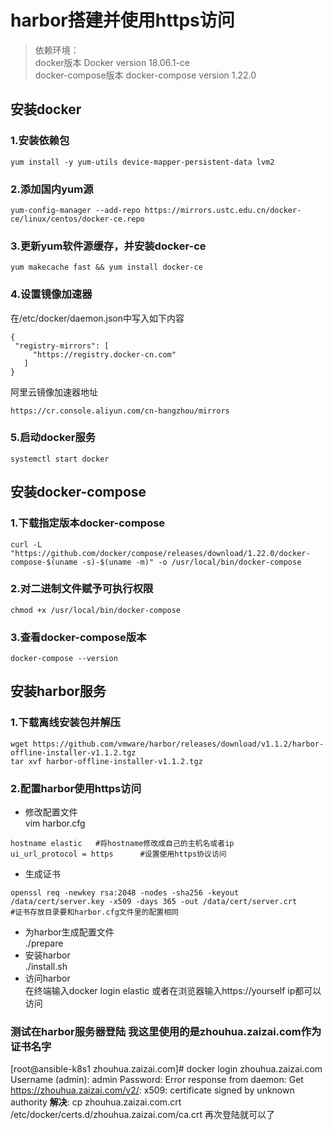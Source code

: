 # harbor搭建并使用https访问
> 依赖环境：  
> docker版本 Docker version 18.06.1-ce  
>docker-compose版本 docker-compose version 1.22.0

## 安装docker
### 1.安装依赖包
```
yum install -y yum-utils device-mapper-persistent-data lvm2
```
### 2.添加国内yum源
```
yum-config-manager --add-repo https://mirrors.ustc.edu.cn/docker-ce/linux/centos/docker-ce.repo
```
### 3.更新yum软件源缓存，并安装docker-ce
```
yum makecache fast && yum install docker-ce
```
### 4.设置镜像加速器

在/etc/docker/daemon.json中写入如下内容
```
{
 "registry-mirrors": [
     "https://registry.docker-cn.com"
   ]
}
```
阿里云镜像加速器地址 
```
https://cr.console.aliyun.com/cn-hangzhou/mirrors
```

### 5.启动docker服务

```
systemctl start docker
```

## 安装docker-compose
### 1.下载指定版本docker-compose

```
curl -L "https://github.com/docker/compose/releases/download/1.22.0/docker-compose-$(uname -s)-$(uname -m)" -o /usr/local/bin/docker-compose
```

### 2.对二进制文件赋予可执行权限

```
chmod +x /usr/local/bin/docker-compose
```

### 3.查看docker-compose版本

```
docker-compose --version
```

## 安装harbor服务
### 1.下载离线安装包并解压

```
wget https://github.com/vmware/harbor/releases/download/v1.1.2/harbor-offline-installer-v1.1.2.tgz
tar xvf harbor-offline-installer-v1.1.2.tgz
```


### 2.配置harbor使用https访问

- 修改配置文件  
vim harbor.cfg

```
hostname elastic   #将hostname修改成自己的主机名或者ip
ui_url_protocol = https      #设置使用https协议访问
```

- 生成证书

```
openssl req -newkey rsa:2048 -nodes -sha256 -keyout /data/cert/server.key -x509 -days 365 -out /data/cert/server.crt  
#证书存放目录要和harbor.cfg文件里的配置相同
```
- 为harbor生成配置文件  
./prepare  
- 安装harbor  
./install.sh      
- 访问harbor  
在终端输入docker login elastic 或者在浏览器输入https://yourself ip都可以访问


### 测试在harbor服务器登陆 我这里使用的是zhouhua.zaizai.com作为证书名字

[root@ansible-k8s1 zhouhua.zaizai.com]# docker login zhouhua.zaizai.com
Username (admin): admin
Password:
Error response from daemon: Get https://zhouhua.zaizai.com/v2/: x509: certificate signed by unknown authority
**解决**:  cp zhouhua.zaizai.com.crt /etc/docker/certs.d/zhouhua.zaizai.com/ca.crt 再次登陆就可以了


